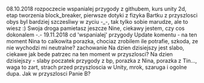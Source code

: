 08.10.2018 rozpoczecie wspanialej przygody z githubem, kurs unity 2d, etap tworzenia block_breaker, pierwsze dotyki z fizyka
           Bartku z przyszlosci obys byl bardziej szczesliwy w zyciu -_-, tak tylko sobie marudze, ale to wiesz :)
           Swoja droga pamietasz jeszcze Nine, ciekawy jestem, czy cos dokonalem -.-
19.11.2018 cd 'wspanialej' przygody
           Update komentu - na ten moment Nina to calkowita porazka, chociaz zrobilem ile potrafie, szkoda, ze nie wychodzi mi neutralne? zachowanie
           Na dzien dzisiejszy jest slabo, ciekawe jak bede patrzec na ten moment w przyszlosci? Na dzien dzisiejszy - slaby poczatek przygody z bp,
           porazka z Nina, porazka z Tin..., waga to zart, strach przed przyszloscia w Unity, mrok, szaruga i ogolne dupa. Jak w przyszlosci Panie B?
